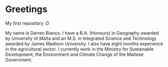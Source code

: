 Greetings
=========

My first repository :D

My name is Darren Bianco. I have a B.A. (Honours) in Geography awarded by University of Malta and an M.S. in Integrated Science and Technology awarded by James Madison University. I also have eight months experience in the agricultural sector. I currently work in the Ministry for Sustainable Development, the Environment and Climate Change of the Maltese Government.
